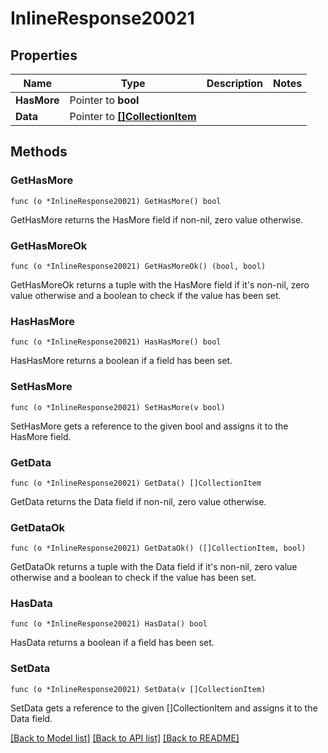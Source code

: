 # InlineResponse20021

## Properties

Name | Type | Description | Notes
------------ | ------------- | ------------- | -------------
**HasMore** | Pointer to **bool** |  | 
**Data** | Pointer to [**[]CollectionItem**](CollectionItem.md) |  | 

## Methods

### GetHasMore

`func (o *InlineResponse20021) GetHasMore() bool`

GetHasMore returns the HasMore field if non-nil, zero value otherwise.

### GetHasMoreOk

`func (o *InlineResponse20021) GetHasMoreOk() (bool, bool)`

GetHasMoreOk returns a tuple with the HasMore field if it's non-nil, zero value otherwise
and a boolean to check if the value has been set.

### HasHasMore

`func (o *InlineResponse20021) HasHasMore() bool`

HasHasMore returns a boolean if a field has been set.

### SetHasMore

`func (o *InlineResponse20021) SetHasMore(v bool)`

SetHasMore gets a reference to the given bool and assigns it to the HasMore field.

### GetData

`func (o *InlineResponse20021) GetData() []CollectionItem`

GetData returns the Data field if non-nil, zero value otherwise.

### GetDataOk

`func (o *InlineResponse20021) GetDataOk() ([]CollectionItem, bool)`

GetDataOk returns a tuple with the Data field if it's non-nil, zero value otherwise
and a boolean to check if the value has been set.

### HasData

`func (o *InlineResponse20021) HasData() bool`

HasData returns a boolean if a field has been set.

### SetData

`func (o *InlineResponse20021) SetData(v []CollectionItem)`

SetData gets a reference to the given []CollectionItem and assigns it to the Data field.


[[Back to Model list]](../README.md#documentation-for-models) [[Back to API list]](../README.md#documentation-for-api-endpoints) [[Back to README]](../README.md)


